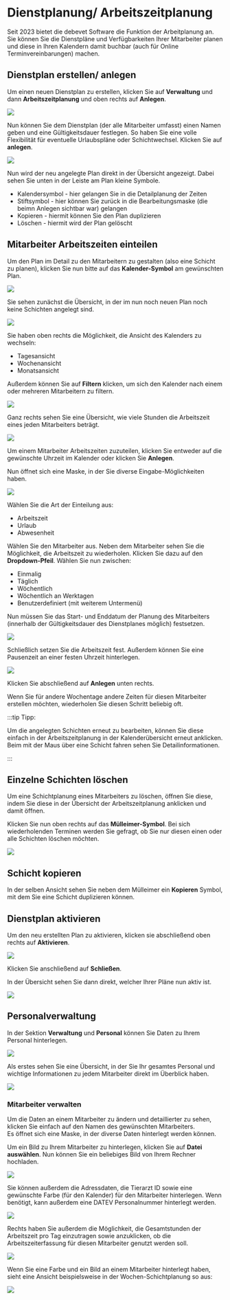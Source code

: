 # Dienstplanung/ Arbeitszeitplanung  

Seit 2023 bietet die debevet Software die Funktion der Arbeitplanung an. Sie können Sie die Dienstpläne und Verfügbarkeiten Ihrer Mitarbeiter 
planen und diese in Ihren Kalendern damit buchbar (auch für Online Terminvereinbarungen) machen. 

## Dienstplan erstellen/ anlegen

Um einen neuen Dienstplan zu erstellen, klicken Sie auf **Verwaltung** und dann **Arbeitszeitplanung** und oben rechts auf **Anlegen**.   

![](../../static/img/arbeitszeit/arbeitszeitplanung1.png)  

Nun können Sie dem Dienstplan (der alle Mitarbeiter umfasst) einen Namen geben und eine Gültigkeitsdauer festlegen. So haben Sie eine 
volle Flexibilität für eventuelle Urlaubspläne oder Schichtwechsel. Klicken Sie auf **anlegen**.

![](../../static/img/arbeitszeit/arbeitszeitplan_erstellen.png)  

Nun wird der neu angelegte Plan direkt in der Übersicht angezeigt. Dabei sehen Sie unten in der Leiste am Plan kleine Symbole.

* Kalendersymbol - hier gelangen Sie in die Detailplanung der Zeiten
* Stiftsymbol - hier können Sie zurück in die Bearbeitungsmaske (die beimn Anlegen sichtbar war) gelangen  
* Kopieren - hiermit können Sie den Plan duplizieren  
* Löschen - hiermit wird der Plan gelöscht  

## Mitarbeiter Arbeitszeiten einteilen

Um den Plan im Detail zu den Mitarbeitern zu gestalten (also eine Schicht zu planen), klicken Sie nun bitte auf das **Kalender-Symbol** am gewünschten Plan.   

![](../../static/img/arbeitszeit/zeiten_erstellen.png)  

Sie sehen zunächst die Übersicht, in der im nun noch neuen Plan noch keine Schichten angelegt sind.   

![](../../static/img/arbeitszeit/ansicht-zeitplanung_kalender.png)  

Sie haben oben rechts die Möglichkeit, die Ansicht des Kalenders zu wechseln:  
* Tagesansicht
* Wochenansicht
* Monatsansicht   

Außerdem können Sie auf **Filtern** klicken, um sich den Kalender nach einem oder mehreren Mitarbeitern zu filtern.   

![](../../static/img/arbeitszeit/ansicht_wechseln.png)  

Ganz rechts sehen Sie eine Übersicht, wie viele Stunden die Arbeitszeit eines jeden Mitarbeiters beträgt.  

![](../../static/img/arbeitszeit/arbeitsstunden.png)   

Um einem Mitarbeiter Arbeitszeiten zuzuteilen, klicken Sie entweder auf die gewünschte Uhrzeit im Kalender oder klicken Sie **Anlegen**.  

Nun öffnet sich eine Maske, in der Sie diverse Eingabe-Möglichkeiten haben.   

![](../../static/img/arbeitszeit/schichtanlegen.png)  

Wählen Sie die Art der Einteilung aus: 

* Arbeitszeit
* Urlaub
* Abwesenheit  

Wählen Sie den Mitarbeiter aus. Neben dem Mitarbeiter sehen Sie die Möglichkeit, die Arbeitszeit zu wiederholen. Klicken Sie dazu auf
den **Dropdown-Pfeil**. Wählen Sie nun zwischen:  

* Einmalig  
* Täglich
* Wöchentlich
* Wöchentlich an Werktagen 
* Benutzerdefiniert (mit weiterem Untermenü)  

Nun müssen Sie das Start- und Enddatum der Planung des Mitarbeiters (innerhalb der Gültigkeitsdauer des  Dienstplanes möglich) festsetzen.  

![](../../static/img/arbeitszeit/datumsbereich.png)  

Schließlich setzen Sie die Arbeitszeit fest. Außerdem können Sie eine Pausenzeit an einer festen Uhrzeit hinterlegen.   

![](../../static/img/arbeitszeit/arbeitundpause.png)   

Klicken Sie abschließend auf **Anlegen** unten rechts.  

Wenn Sie für andere Wochentage andere Zeiten für diesen Mitarbeiter erstellen möchten, wiederholen Sie diesen Schritt beliebig oft.  

:::tip Tipp:  

Um die angelegten Schichten erneut zu bearbeiten, können Sie diese einfach in der Arbeitszeitplanung in der Kalenderübersicht erneut anklicken. Beim mit der
Maus über eine Schicht fahren sehen Sie Detailinformationen.

:::   

## Einzelne Schichten löschen  

Um eine Schichtplanung eines Mitarbeiters zu löschen, öffnen Sie diese, indem Sie diese in der Übersicht der Arbeitszeitplanung 
anklicken und damit öffnen.   

Klicken Sie nun oben rechts auf das **Mülleimer-Symbol**. Bei sich wiederholenden Terminen werden Sie gefragt, ob Sie nur diesen einen oder alle Schichten
löschen möchten. 

![](../../static/img/arbeitszeit/schicht_loeschen.png)

## Schicht kopieren  

In der selben Ansicht sehen Sie neben dem Mülleimer ein **Kopieren** Symbol, mit dem Sie eine Schicht duplizieren können.   

## Dienstplan aktivieren  

Um den neu erstellten Plan zu aktivieren, klicken sie abschließend oben rechts auf **Aktivieren**. 

![](../../static/img/arbeitszeit/planaktivieren.png)   

Klicken Sie anschließend auf **Schließen**.

In der Übersicht sehen Sie dann direkt, welcher Ihrer Pläne nun aktiv ist.  

![](../../static/img/arbeitszeit/aktiveplaene.png)  

## Personalverwaltung   

In der Sektion **Verwaltung** und **Personal** können Sie Daten zu Ihrem Personal hinterlegen. 

![](../../static/img/arbeitszeit/personalverwaltung1.png)  

Als erstes sehen Sie eine Übersicht, in der Sie Ihr gesamtes Personal und wichtige Informationen zu jedem Mitarbeiter direkt im Überblick haben.   

![](../../static/img/arbeitszeit/personaluebersicht.png)

### Mitarbeiter verwalten  

Um die Daten an einem Mitarbeiter zu ändern und detaillierter zu sehen, klicken Sie einfach auf den Namen des gewünschten Mitarbeiters.  
Es öffnet sich eine Maske, in der diverse Daten hinterlegt werden können.  

Um ein Bild zu Ihrem Mitarbeiter zu hinterlegen, klicken Sie auf **Datei auswählen**. Nun können Sie ein beliebiges Bild von Ihrem Rechner hochladen.  

![](../../static/img/arbeitszeit/mitarbeiterbild.png)  

Sie können außerdem die Adressdaten, die Tierarzt ID sowie eine gewünschte Farbe (für den Kalender) für den Mitarbeiter hinterlegen. Wenn
benötigt, kann außerdem eine DATEV Personalnummer hinterlegt werden.  

![](../../static/img/arbeitszeit/mitarbeiterdaten.png)  

Rechts haben Sie außerdem die Möglichkeit, die Gesamtstunden der Arbeitszeit pro Tag einzutragen sowie anzuklicken, ob die Arbeitszeiterfassung für diesen
Mitarbeiter genutzt werden soll.

![](../../static/img/arbeitszeit/arbeitszeitmitarbeiter.png) 

Wenn Sie eine Farbe und ein Bild an einem Mitarbeiter hinterlegt haben, sieht eine Ansicht beispielsweise in der Wochen-Schichtplanung so aus: 

![](../../static/img/arbeitszeit/anschtmitbildundfarbe.png)










